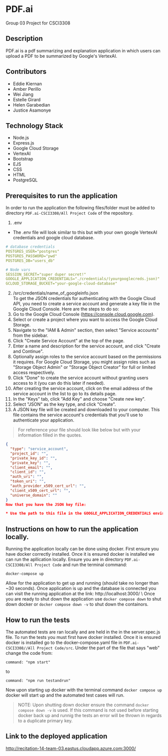 # PDF.ai
Group 03 Project for CSCI3308

## Description
PDF.ai is a pdf summarizing and explanation application in which users can upload a PDF to be summarized by Google's VertexAI. 
## Contributors
* Eddie Kiernan
* Amber Perillo
* Wei Jiang
* Estelle Girard 
* Helen Garabedian 
* Justice Asamonye
## Technology Stack
* Node.js
* Express.js
* Google Cloud Storage
* VertexAI
* Bootstrap
* EJS
* CSS
* HTML 
* PostgreSQL
## Prerequisites to run the application
In order to run the application the following files/folder must be added to directory `PDF.ai-CSCI3308/All Project Code` of the repository.
1. .env
* The .env file will look similar to this but with your own google VertexAI credentials and google cloud database.
```YAML /.env
# database credentials
POSTGRES_USER="postgres"
POSTGRES_PASSWORD="pwd"
POSTGRES_DB="users_db"

# Node vars
SESSION_SECRET="super duper secret!"
GOOGLE_APPLICATION_CREDENTIALS="./credentials/(yourgooglecreds.json)"
GCLOUD_STORAGE_BUCKET="your-google-cloud-database"
```
2. /src/credentials/name_of_googleinfo.json \
To get the JSON credentials for authenticating with the Google Cloud API, you need to create a service account and generate a key file in the Google Cloud Console. Here are the steps to do so:
1. Go to the Google Cloud Console (https://console.cloud.google.com).
2. Select or create a project where you want to access the Google Cloud Storage.
3. Navigate to the "IAM & Admin" section, then select "Service accounts" from the sidebar.
4. Click "Create Service Account" at the top of the page.
5. Enter a name and description for the service account, and click "Create and Continue".
6. Optionally assign roles to the service account based on the permissions it requires. For Google Cloud Storage, you might assign roles such as "Storage Object Admin" or "Storage Object Creator" for full or limited access respectively.
7. Click "Done" to create the service account without granting users access to it (you can do this later if needed).
8. After creating the service account, click on the email address of the service account in the list to go to its details page.
9. In the "Keys" tab, click "Add Key" and choose "Create new key".
10. Select "JSON" as the key type, and click "Create".
11. A JSON key file will be created and downloaded to your computer. This file contains the service account's credentials that you'll use to authenticate your application.

> For referrence your file should look like below but with your information filled in the quotes.
```json
{
  "type": "service_account",
  "project_id": "",
  "private_key_id": "",
  "private_key": "",
  "client_email": "",
  "client_id": "",
  "auth_uri": "",
  "token_uri": "",
  "auth_provider_x509_cert_url": "",
  "client_x509_cert_url": "",
  "universe_domain": ""
}
Now that you have the JSON key file:

* Use the path to this file in the GOOGLE_APPLICATION_CREDENTIALS environment in the .env file.
```
## Instructions on how to run the application locally.
Running the application locally can be done using docker. First ensure you have docker correctly installed. Once it is ensured docker is installed we can run the apllication locally. Ensure you are in directory `PDF.ai-CSCI3308/All Project Code` and run the terminal command:
```
docker-compose up
```
Allow for the application to get up and running (should take no longer than ~30 seconds). Once application is up and the database is connected you can visit the running application at the link: http://localhost:3000/ \ 
Once you are ready to shut down the application use `docker compose down` to shut down docker or `docker compose down -v` to shut down the containors.

## How to run the tests
The automated tests are ran locally and are held in the in the server.spec.js file. 
To run the tests you must first have docker installed. Once it is ensured docker is installed go to the docker-compose.yaml file in `PDF.ai-CSCI3308//All Project Code/src`. Under the part of the file that says "web" change the code from: 
```
command: "npm start" 
```
to 
```
command: "npm run testandrun"
```
Now upon starting up docker with the terminal command `docker compose up` docker will start up and the automated test cases will run. 
>NOTE: Upon shutting down docker ensure the command `docker compose down -v` is used. If this command is not used before starting docker back up and runnig the tests an error will be thrown in regards to a duplicate primary key.
## Link to the deployed application
http://recitation-14-team-03.eastus.cloudapp.azure.com:3000/